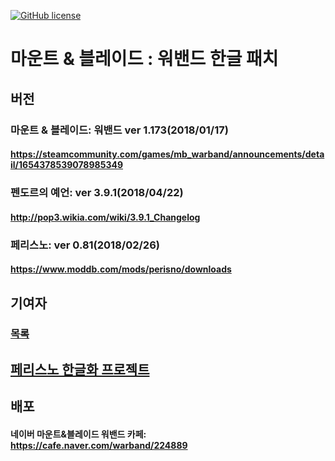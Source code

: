 [![GitHub license](https://img.shields.io/github/license/icedac/potio.svg?style=flat-square)](./LICENSE)


# 마운트 & 블레이드 : 워밴드 한글 패치

## 버전

### 마운트 & 블레이드: 워밴드 ver 1.173(2018/01/17)
#### https://steamcommunity.com/games/mb_warband/announcements/detail/1654378539078985349

### 펜도르의 예언: ver 3.9.1(2018/04/22)
#### http://pop3.wikia.com/wiki/3.9.1_Changelog

### 페리스노: ver 0.81(2018/02/26)
#### https://www.moddb.com/mods/perisno/downloads
 
 
## 기여자
### [목록](./license.txt)
 
 
## [페리스노 한글화 프로젝트](./Perisno_Korean.md)
 
 
## 배포 
#### 네이버 마운트&블레이드 워밴드 카페: https://cafe.naver.com/warband/224889



